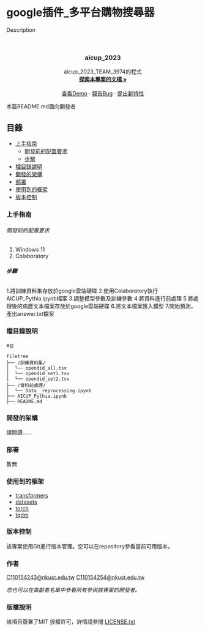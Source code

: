 
# google插件_多平台購物搜尋器

Description


<!-- PROJECT LOGO -->
<br />

<p align="center">
  <h3 align="center">aicup_2023</h3>
  <p align="center">
    aicup_2023_TEAM_3974的程式
    <br />
    <a href="https://github.com/your_github_name/your_repository"><strong>探索本專案的文檔 »</strong></a>
    <br />
    <br />
    <a href="https://github.com/your_github_name/your_repository">查看Demo</a>
    ·
    <a href="https://github.com/your_github_name/your_repository/issues">報告Bug</a>
    ·
    <a href="https://github.com/your_github_name/your_repository/issues">提出新特性</a>
  </p>

</p>


 本篇README.md面向開發者
 
## 目錄

- [上手指南](#上手指南)
  - [開發前的配置要求](#開發前的配置要求)
  - [步驟](#步驟)
- [檔目錄說明](#檔目錄說明)
- [開發的架構](#開發的架構)
- [部署](#部署)
- [使用到的框架](#使用到的框架)
- [版本控制](#版本控制)

### 上手指南





###### 開發前的配置要求

1. Windows 11
2. Colaboratory

###### **步驟**

1.將訓練資料集存放於google雲端硬碟
2.使用Colaboratory執行AICUP_Pythia.ipynb檔案
3.調整模型參數及訓練參數
4.將資料進行前處理
5.將處理後的病歷文本檔案存放於google雲端硬碟
6.將文本檔案匯入模型
7.開始預測，產出answer.txt檔案


### 檔目錄說明
eg:

```
filetree
├── /訓練資料集/
│  └── opendid_all.tsv
│  └── opendid_set1.tsv
│  └── opendid_set2.tsv
├── /資料前處理/
│  └── Data__reprocessing.ipynb
├── AICUP_Pythia.ipynb
├── README.md

```





### 開發的架構 

請閱讀……

### 部署

暫無

### 使用到的框架

- [transformers](https://huggingface.co/docs/transformers/index)
- [datasets](https://huggingface.co/docs/datasets/index)
- [torch](https://pytorch.org/)
- [tqdm](https://github.com/tqdm/tqdm)

### 版本控制

該專案使用Git進行版本管理。您可以在repository參看當前可用版本。

### 作者

C110154243@nkust.edu.tw
C110154254@nkust.edu.tw

 *您也可以在貢獻者名單中參看所有參與該專案的開發者。*

### 版權說明

該項目簽署了MIT 授權許可，詳情請參閱 [LICENSE.txt](https://github.com/your_github_name/your_repository/blob/master/LICENSE.txt)

